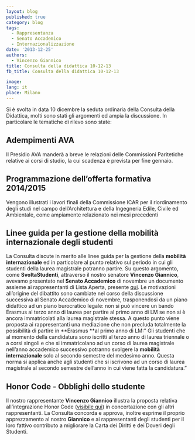 ```yaml
---
layout: blog
published: true
category: blog
tags:
  - Rappresentanza
  - Senato Accademico
  - Internazionalizzazione
date: '2013-12-25'
authors:
  - Vincenzo Giannico
title: Consulta della didattica 10-12-13
fb_title: Consulta della didattica 10-12-13

image: 
lang: it
place: Milano
---
```


Si è svolta in data 10 dicembre la seduta ordinaria della Consulta della Didattica, molti sono stati gli argomenti ed ampia la discussione. In particolare le tematiche di rilevo sono state:

Adempimenti AVA
---------------

Il Presidio AVA manderà a breve le relazioni delle Commissioni Paritetiche relative ai corsi di studio, la cui scadenza è prevista per fine gennaio.

Programmazione dell’offerta formativa 2014/2015
-----------------------------------------------

Vengono illustrati i lavori finali della Commissione ICAR per il riordinamento degli studi nel campo dell’Architettura e della Ingegneria Edile, Civile ed Ambientale, come ampiamente relazionato nei mesi precedenti

Linee guida per la gestione della mobilità internazionale degli studenti
------------------------------------------------------------------------

La Consulta discute in merito alle linee guida per la gestione della **mobilità internazionale** ed in particolare al punto relativo sul periodo in cui gli studenti della laurea magistrale potranno partire. Su questo argomento, come **SvoltaStudenti**, attraverso il nostro senatore **Vincenzo Giannico**, avevamo presentato nel **Senato Accademico** di novembre un documento assieme ai rappresentanti di Lista Aperta, presente [qui](http://www.svoltastudenti.it/blogs/antonio-vincenzo-giannico/senato-accademico-abbiamo-parlato-diritto-allo-studio-linee-guida-della-mobilita-internazionale). Le motivazioni all’origine del dibattito sono cambiate nel corso della discussione successiva al Senato Accademico di novembre, trasponendosi da un piano didattico ad un piano burocratico legale: non si può vincere un bando Erasmus al terzo anno di laurea per partire al primo anno di LM se non si è ancora immatricolati alla laurea magistrale stessa. A questo punto viene proposta ai rappresentanti una mediazione che non precluda totalmente la possibilità di partire in **Erasmus **al primo anno di LM:” Gli studenti che al momento della candidatura sono iscritti al terzo anno di laurea triennale o a corsi singoli e che si immatricolano ad un corso di laurea magistrale nell’anno accademico successivo potranno svolgere la **mobilità internazionale** solo al secondo semestre del medesimo anno. Questa norma si applica anche agli studenti che si iscrivono ad un corso di laurea magistrale al secondo semestre dell’anno in cui viene fatta la candidatura.”

Honor Code - Obblighi dello studente
------------------------------------

Il nostro rappresentante **Vincenzo Giannico** illustra la proposta relativa all’integrazione Honor Code ([visibile qui](http://www.svoltastudenti.it/sites/default/files/Integrazione%20Honor%20Code%20alla%20carta%20dei%20diritti%20e%20dei%20doveri%20degli%20studenti.pdf)) in concertazione con gli altri rappresentanti. La Consulta concorda e approva, inoltre esprime il proprio apprezzamento al nostro **Giannico** e ai rappresentanti degli studenti per il loro fattivo contributo a migliorare la Carta dei Diritti e dei Doveri degli Studenti.
